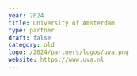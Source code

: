 ```yaml
---
year: 2024
title: University of Amsterdam
type: partner
draft: false
category: old
logo: /2024/partners/logos/uva.png
website: https://www.uva.nl
---
```

